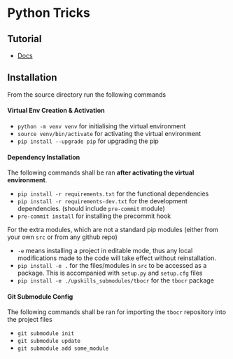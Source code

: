# Python Tricks

## Tutorial

- [Docs](./doc/README.md)

## Installation

From the source directory run the following commands

#### Virtual Env Creation & Activation

- `python -m venv venv` for initialising the virtual environment
- `source venv/bin/activate` for activating the virtual environment
- `pip install --upgrade pip` for upgrading the pip

#### Dependency Installation

The following commands shall be ran **after activating the virtual environment**.

- `pip install -r requirements.txt` for the functional dependencies
- `pip install -r requirements-dev.txt` for the development dependencies. (should include `pre-commit` module)
- `pre-commit install` for installing the precommit hook

For the extra modules, which are not a standard pip modules (either from your own `src` or from any github repo)
- `-e` means installing a project in editable mode, thus any local modifications made to the code will take effect without reinstallation.
- `pip install -e .` for the files/modules in `src` to be accessed as a package. This is accompanied with `setup.py` and `setup.cfg` files
- `pip install -e ./upskills_submodules/tbocr` for the `tbocr` package

#### Git Submodule Config

The following commands shall be ran for importing the `tbocr` repository into the project files

- `git submodule init`
- `git submodule update`
- `git submodule add some_module`
